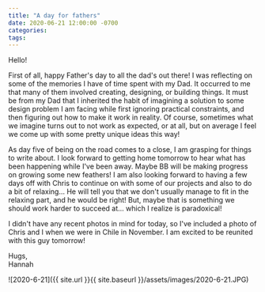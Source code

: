 ```yaml
---
title: "A day for fathers"
date: 2020-06-21 12:00:00 -0700
categories:
tags:
---
```


Hello!

First of all, happy Father's day to all the dad's out there! I was reflecting on some of the memories I have of time spent with my Dad. It occurred to me that many of them involved creating, designing, or building things. It must be from my Dad that I inherited the habit of imagining a solution to some design problem I am facing while first ignoring practical constraints, and then figuring out how to make it work in reality. Of course, sometimes what we imagine turns out to not work as expected, or at all, but on average I feel we come up with some pretty unique ideas this way!

As day five of being on the road comes to a close, I am grasping for things to write about. I look forward to getting home tomorrow to hear what has been happening while I've been away. Maybe BB will be making progress on growing some new feathers! I am also looking forward to having a few days off with Chris to continue on with some of our projects and also to do a bit of relaxing... He will tell you that we don't usually manage to fit in the relaxing part, and he would be right! But, maybe that is something we should work harder to succeed at... which I realize is paradoxical!

I didn't have any recent photos in mind for today, so I've included a photo of Chris and I when we were in Chile in November. I am excited to be reunited with this guy tomorrow!

Hugs,<br />
Hannah

![2020-6-21]({{ site.url }}{{ site.baseurl }}/assets/images/2020-6-21.JPG)